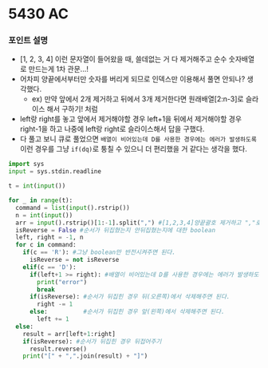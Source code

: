# 5430 AC

### 포인트 설명
- [1, 2, 3, 4] 이런 문자열이 들어왔을 때, 쓸데없는 거 다 제거해주고 순수 숫자배열로 만드는게 1차 관문...!
- 어차피 양끝에서부터만 숫자를 버리게 되므로 인덱스만 이용해서 풀면 안되나? 생각했다.
	- ex) 만약 앞에서 2개 제거하고 뒤에서 3개 제거한다면 원래배열[2:n-3]로 슬라이스 해서 구하기! 처럼
- left랑 right를 놓고 앞에서 제거해야할 경우 left+1을 뒤에서 제거해야할 경우 right-1을 하고 나중에 left랑 right로 슬라이스해서 답을 구했다.
- 다 풀고 보니 큐로 풀었으면 `배열이 비어있는데 D를 사용한 경우에는 에러가 발생하도록` 이런 경우를 그냥 `if(dq)`로 퉁칠 수 있으니 더 편리했을 거 같다는 생각을 했다.

```python
import sys
input = sys.stdin.readline

t = int(input())

for _ in range(t):
  command = list(input().rstrip())
  n = int(input())
  arr = input().rstrip()[1:-1].split(",") #[1,2,3,4]양끝괄호 제거하고 ","로 분할해서 리스트만들
  isReverse = False #순서가 뒤집혔는지 안뒤집혔는지에 대한 boolean
  left, right = -1, n
  for c in command:
    if(c == 'R'): #그냥 boolean만 반전시켜주면 된다.
      isReverse = not isReverse
    elif(c == 'D'):
      if(left+1 >= right): #배열이 비어있는데 D를 사용한 경우에는 에러가 발생하도록
        print("error")
        break
      if(isReverse): #순서가 뒤집힌 경우 뒤(오른쪽)에서 삭제해주면 된다.
        right -= 1
      else:          #순서가 뒤집힌 경우 앞(왼쪽)에서 삭제해주면 된다.
        left += 1
  else:
    result = arr[left+1:right]
    if(isReverse): #순서가 뒤집힌 경우 뒤접어주기
      result.reverse()
    print("[" + ",".join(result) + "]")
```
